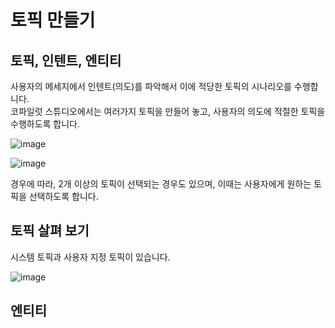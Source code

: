 # 토픽 만들기

## 토픽, 인텐트, 엔티티

  사용자의 메세지에서 인텐트(의도)를 파악해서 이에 적당한 토픽의 시나리오를 수행합니다.</br>
  코파일럿 스튜디오에서는 여러가지 토픽을 만들어 놓고, 사용자의 의도에 적절한 토픽을 수행하도록 합니다.
    
   ![image](https://github.com/user-attachments/assets/5afa9cea-bff0-4376-8134-950a601f5c78)

   
   ![image](https://github.com/user-attachments/assets/b61f1984-bf83-4ecf-b621-5a855d92f935)

  경우에 따라, 2개 이상의 토픽이 선택되는 경우도 있으며, 이때는 사용자에게 원하는 토픽을 선택하도록 합니다.

## 토픽 살펴 보기

   시스템 토픽과 사용자 지정 토픽이 있습니다. </br>
   
   ![image](https://github.com/user-attachments/assets/fea32061-cd21-4432-94b9-7077a0fe4320)

## 엔티티 

    
